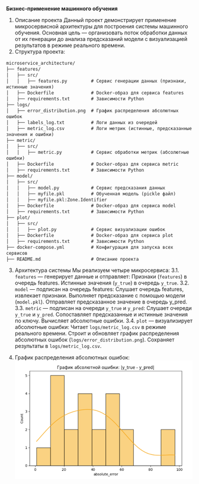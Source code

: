 **Бизнес-применение машинного обучения**

1. Описание проекта
Данный проект демонстрирует применение микросервисной архитектуры для построения системы машинного обучения. Основная цель — организовать поток обработки данных от их генерации до анализа предсказаний модели с визуализацией результатов в режиме реального времени.
2.  Структура проекта:
```
microservice_architecture/
├── features/
│   ├── src/
│   │   ├── features.py         # Сервис генерации данных (признаки, истинные значения)
│   ├── Dockerfile              # Docker-образ для сервиса features
│   ├── requirements.txt        # Зависимости Python
├── logs/
│   ├── error_distribution.png  # График распределения абсолютных ошибок
│   ├── labels_log.txt          # Логи данных из очередей
│   ├── metric_log.csv          # Логи метрик (истинные, предсказанные значения и ошибки)
├── metric/
│   ├── src/
│   │   ├── metric.py           # Сервис обработки метрик (абсолютные ошибки)
│   ├── Dockerfile              # Docker-образ для сервиса metric
│   ├── requirements.txt        # Зависимости Python
├── model/
│   ├── src/
│   │   ├── model.py            # Сервис предсказания данных
│   │   ├── myfile.pkl          # Обученная модель (pickle файл)
│   │   ├── myfile.pkl:Zone.Identifier
│   ├── Dockerfile              # Docker-образ для сервиса model
│   ├── requirements.txt        # Зависимости Python
├── plot/
│   ├── src/
│   │   ├── plot.py             # Сервис визуализации ошибок
│   ├── Dockerfile              # Docker-образ для сервиса plot
│   ├── requirements.txt        # Зависимости Python
├── docker-compose.yml          # Конфигурация для запуска всех сервисов
├── README.md                   # Описание проекта
```

3. Архитектура системы
Мы реализуем четыре микросервиса:
    3.1. ```features``` — генерирует данные и отправляет:
        Признаки (```features```) в очередь features.
        Истинные значения (```y_true```) в очередь ```y_true```.
    3.2. ```model``` — подписан на очередь features:
        Слушает очередь features, извлекает признаки.
        Выполняет предсказание с помощью модели (```model.pkl```).
        Отправляет предсказанное значение в очередь y_pred.
    3.3. ```metric``` — подписан на очереди ```y_true``` и ```y_pred```:
        Слушает очереди ```y_true``` и ```y_pred```.
        Сопоставляет предсказанные и истинные значения по ключу.
        Вычисляет абсолютные ошибки.
    3.4. ```plot``` — визуализирует абсолютные ошибки:
        Читает ```logs/metric_log.csv``` в режиме реального времени.
        Строит и обновляет график распределения абсолютных ошибок (```logs/error_distribution.png```).
        Сохраняет результаты в ```logs/metric_log.csv```.


4. График распределения абсолютных ошибок:
 ![alt text](./images/image.png)

